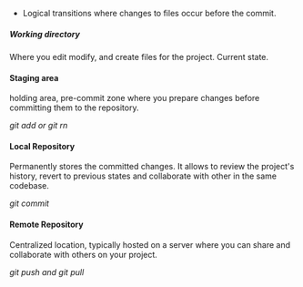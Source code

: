 + Logical transitions where changes to files occur before the commit.

##### Working directory
Where you edit modify, and create files for the project. Current state.

#### Staging area
holding area, pre-commit zone where you prepare changes before committing them to the repository. 

*git add or git rn*

#### Local Repository
Permanently stores the committed changes. It allows to review the project's history, revert to previous states and collaborate with other in the same codebase. 

*git commit*

#### Remote Repository
Centralized location, typically hosted on a server where  you can share and collaborate with others on your project. 

*git push and git pull*
